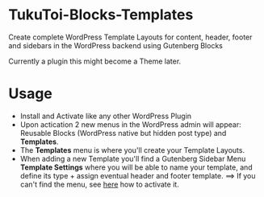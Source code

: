 # TukuToi-Blocks-Templates
Create complete WordPress Template Layouts for content, header, footer and sidebars in the WordPress backend using Gutenberg Blocks

Currently a plugin this might become a Theme later.

# Usage

- Install and Activate like any other WordPress Plugin
- Upon actication 2 new menus in the WordPress admin will appear: Reusable Blocks (WordPress native but hidden post type) and **Templates**. 
- The **Templates** menu is where you'll create your Template Layouts. 
- When adding a new Template you'll find a Gutenberg Sidebar Menu **Template Settings** where you will be able to name your template, and define its type + assign eventual header and footer template.
==> If you can't find the menu, see [here](https://www.tukutoi.com/doc/create-template-layouts-with-tukutoi-blocks-templates/) how to activate it.
